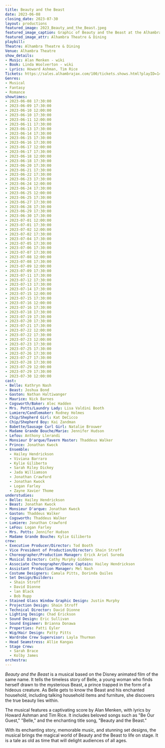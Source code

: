 ```yaml
---
title: Beauty and the Beast
date: 2023-06-08
closing_date: 2023-07-30
layout: productions
featured_image: 2023_Beauty_and_the_Beast.jpeg
featured_image_caption: Graphic of Beauty and the Beast at the Alhambra
featured_image_attr: Alhambra Theatre & Dining
playbill:
Theatre: Alhambra Theatre & Dining
Venue: Alhambra Theatre
show_details:
- Music: Alan Menken - wiki
- Book: Linda Woolverton - wiki
- Lyrics: Howard Ashman, Tim Rice
Tickets: https://sales.alhambrajax.com/100/tickets.shows.html?playID=1427&code=jaxplays
Genres:
- Musical
- Fantasy
- Romance
showtimes:
- 2023-06-08 17:30:00
- 2023-06-09 17:30:00
- 2023-06-10 12:00:00
- 2023-06-10 17:30:00
- 2023-06-11 12:00:00
- 2023-06-11 17:30:00
- 2023-06-13 17:30:00
- 2023-06-14 17:30:00
- 2023-06-15 17:30:00
- 2023-06-16 17:30:00
- 2023-06-17 12:00:00
- 2023-06-17 17:30:00
- 2023-06-18 12:00:00
- 2023-06-18 17:30:00
- 2023-06-20 17:30:00
- 2023-06-21 17:30:00
- 2023-06-22 17:30:00
- 2023-06-23 17:30:00
- 2023-06-24 12:00:00
- 2023-06-24 17:30:00
- 2023-06-25 12:00:00
- 2023-06-25 17:30:00
- 2023-06-27 17:30:00
- 2023-06-28 17:30:00
- 2023-06-29 17:30:00
- 2023-06-30 17:30:00
- 2023-07-01 12:00:00
- 2023-07-01 17:30:00
- 2023-07-02 12:00:00
- 2023-07-02 17:30:00
- 2023-07-04 17:30:00
- 2023-07-05 17:30:00
- 2023-07-06 17:30:00
- 2023-07-07 17:30:00
- 2023-07-08 12:00:00
- 2023-07-08 17:30:00
- 2023-07-09 12:00:00
- 2023-07-09 17:30:00
- 2023-07-11 17:30:00
- 2023-07-12 17:30:00
- 2023-07-13 17:30:00
- 2023-07-14 17:30:00
- 2023-07-15 12:00:00
- 2023-07-15 17:30:00
- 2023-07-16 12:00:00
- 2023-07-16 17:30:00
- 2023-07-18 17:30:00
- 2023-07-19 17:30:00
- 2023-07-20 17:30:00
- 2023-07-21 17:30:00
- 2023-07-22 12:00:00
- 2023-07-22 17:30:00
- 2023-07-23 12:00:00
- 2023-07-23 17:30:00
- 2023-07-25 17:30:00
- 2023-07-26 17:30:00
- 2023-07-27 17:30:00
- 2023-07-28 17:30:00
- 2023-07-29 12:00:00
- 2023-07-29 17:30:00
- 2023-07-30 12:00:00
cast:
- Belle: Kathryn Nash
- Beast: Joshua Bond
- Gaston: Nathan Haltiwanger
- Maurice: Nick Barnes
- Cogsworth/Baker: Alec Hadden
- Mrs. Potts/Laundry Lady: Lisa Valdini Booth
- Lumiere/Candlemaker: Rodney Holmes
- Chip/Shepherd Girl: Kat DeCicco
- Chip/Shepherd Boy: Kai Zandman
- Babette/Sausage Curl Girl: Natalie Brouwer
- Madame Grande Bouche/Marie: Jennifer Hudson
- Lefou: Anthony Llerandi
- Monsieur D'arque/Tavern Master: Thaddeus Walker
- Prince: Jonathan Kwock
- Ensemble:
  - Hailey Hendrickson
  - Viviana Barraro
  - Kylie Giliberto
  - Sarah Riley Dickey
  - Jada Williamson
  - Jonathan Crawford
  - Jonathan Kwock
  - Logan Farley
  - Zayne Xavier Thome
understudies:
- Belle: Hailey Hendrickson
- Beast: Jonathan Kwock
- Monsieur D'arque: Jonathan Kwock
- Gaston: Thaddeus Walker
- Cogsworth: Thaddeus Walker
- Lumiere: Jonathan Crawford
- LeFou: Logan Farley
- Mrs. Potts: Jennifer Hudson
- Madame Grande Bouche: Kylie Giliberto
crew:
- Executive Producer/Director: Tod Booth
- Vice President of Production/Director: Shain Stroff
- Choreographer/Production Manager: Erick Ariel Sureda
- Musical Director: Cathy Murphy Giddens
- Associate Choreographer/Dance Captain: Hailey Hendrickson
- Assistant Production Manager: Mel Nash
- Costume Designers: Camala Pitts, Dorinda Quiles
- Set Design/Builders:
  - Shain Stroff
  - David Dionne
  - lan Black
  - Bob Rupp
- Stained Glass Window Graphic Design: Justin Murphy
- Projection Design: Shain Stroff
- Technical Director: David Dionne
- Lighting Design: Chad Erickson
- Sound Design: Eric Sullivan
- Sound Engineer: Brianna Donawa
- Properties: Patti Eyler
- Wig/Hair Design: Patty Pitts
- Wardrobe Crew Supervisor: Layla Thurman
- Head Seamstress: Allie Kangas
- Stage Crew:
  - Sarah Brace
  - Kolby James
orchestra:
---
```

*Beauty and the Beast* is a musical based on the Disney animated film of the same name. It tells the timeless story of Belle, a young woman who finds herself drawn to the mysterious Beast, a prince trapped in the form of a hideous creature. As Belle gets to know the Beast and his enchanted household, including talking household items and furniture, she discovers the true beauty lies within.

The musical features a captivating score by Alan Menken, with lyrics by Howard Ashman and Tim Rice. It includes beloved songs such as "Be Our Guest," "Belle," and the enchanting title song, "Beauty and the Beast."

With its enchanting story, memorable music, and stunning set designs, the musical brings the magical world of Beauty and the Beast to life on stage. It is a tale as old as time that will delight audiences of all ages.